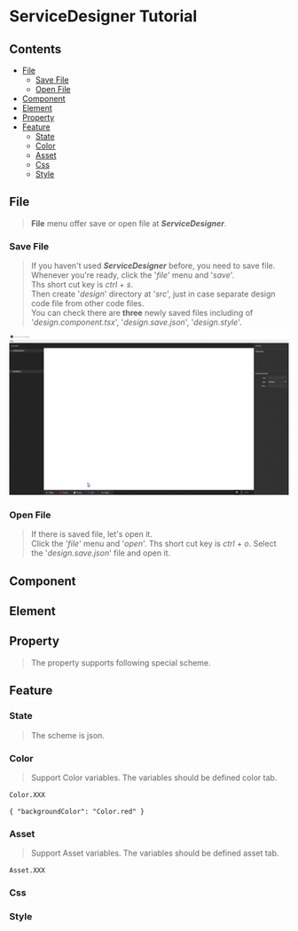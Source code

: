 <!-- TUTORIAL -->
# ServiceDesigner Tutorial
## Contents
* [File](#file)  
    * [Save File](#save-file)
    * [Open File](#open-file)
* [Component](#component)  
* [Element](#element)  
* [Property](#property)  
* [Feature](#feature)
    * [State](#state)
    * [Color](#color)
    * [Asset](#asset)
    * [Css](#css)
    * [Style](#style)

## File  
> **File** menu offer save or open file at **_ServiceDesigner_**.  
<!-- > When use **ServiceDesigner** at your project, you have to save and open '_design.save.json_'. -->

### Save File
> If you haven't used **_ServiceDesigner_** before, you need to save file.  
> Whenever you're ready, click the '_file_' menu and '_save_'.  
> Ths short cut key is _ctrl_ + _s_.  
> Then create '_design_' directory at '_src_', just in case separate design code file from other code files.  
> You can check there are **three** newly saved files including of '_design.component.tsx_', '_design.save.json_', '_design.style_'.

![ServiceDesigner](./src/asset/img/saveFile.gif)  

### Open File
> If there is saved file, let's open it.  
> Click the '_file_' menu and '_open_'.
> Ths short cut key is _ctrl_ + _o_.
> Select the '_design.save.json_' file and open it.


<!-- ![ServiceDesigner](./src/asset/img/saveFile.gif)   -->

## Component  
## Element  
## Property  
> The property supports following special scheme.
## Feature

### State  
> The scheme is json.  

### Color
> Support Color variables. The variables should be defined color tab.  
```
Color.XXX
```
```
{ "backgroundColor": "Color.red" }
```

### Asset
> Support Asset variables. The variables should be defined asset tab.
```
Asset.XXX
```
### Css

### Style


<!-- - File : Open saved 'design.save.json' file to update your project at ServiceDesigner.
- State : The scheme is json.
- Style : The Style supports following special shceme.

  Color.XXX : Support Color variables. The variables should be defined color tab.
  Asset.XXX : Support Asset variables. The variables should be defined asset tab.
  ex ) { "backgroundColor": "Color.red" }

- Property : the property supports following special shceme.

  First checkbox is if the attribute is active.
  Second checkbox is if the attribute is binded with state variable.
  Asset.XXX : Asset tab scheme. -->